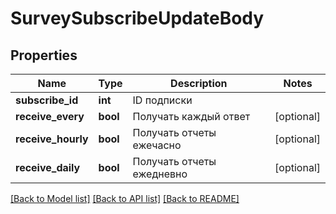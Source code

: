 # SurveySubscribeUpdateBody

## Properties
Name | Type | Description | Notes
------------ | ------------- | ------------- | -------------
**subscribe_id** | **int** | ID подписки | 
**receive_every** | **bool** | Получать каждый ответ | [optional] 
**receive_hourly** | **bool** | Получать отчеты ежечасно | [optional] 
**receive_daily** | **bool** | Получать отчеты ежедневно | [optional] 

[[Back to Model list]](../README.md#documentation-for-models) [[Back to API list]](../README.md#documentation-for-api-endpoints) [[Back to README]](../README.md)


